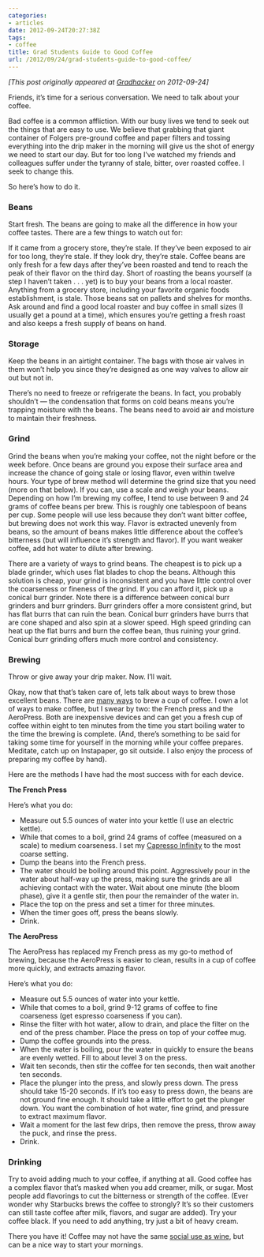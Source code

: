```yaml
---
categories:
- articles
date: 2012-09-24T20:27:38Z
tags:
- coffee
title: Grad Students Guide to Good Coffee
url: /2012/09/24/grad-students-guide-to-good-coffee/
---
```


*[This post originally appeared at [Gradhacker](http://www.gradhacker.org/2012/09/24/grad-students-guide-to-good-coffee/) on 2012-09-24]*

Friends, it’s time for a serious conversation. We need to talk about your coffee.

Bad coffee is a common affliction. With our busy lives we tend to seek out the things that are easy to use. We believe that grabbing that giant container of Folgers pre-ground coffee and paper filters and tossing everything into the drip maker in the morning will give us the shot of energy we need to start our day. But for too long I’ve watched my friends and colleagues suffer under the tyranny of stale, bitter, over roasted coffee. I seek to change this.

So here’s how to do it.

### Beans

Start fresh. The beans are going to make all the difference in how your coffee tastes. There are a few things to watch out for:

If it came from a grocery store, they’re stale.
If they’ve been exposed to air for too long, they’re stale.
If they look dry, they’re stale.
Coffee beans are only fresh for a few days after they’ve been roasted and tend to reach the peak of their flavor on the third day. Short of roasting the beans yourself (a step I haven’t taken . . . yet) is to buy your beans from a local roaster. Anything from a grocery store, including your favorite organic foods establishment, is stale. Those beans sat on pallets and shelves for months. Ask around and find a good local roaster and buy coffee in small sizes (I usually get a pound at a time), which ensures you’re getting a fresh roast and also keeps a fresh supply of beans on hand.

### Storage

Keep the beans in an airtight container. The bags with those air valves in them won’t help you since they’re designed as one way valves to allow air out but not in.

There’s no need to freeze or refrigerate the beans. In fact, you probably shouldn’t — the condensation that forms on cold beans means you’re trapping moisture with the beans. The beans need to avoid air and moisture to maintain their freshness.

### Grind

Grind the beans when you’re making your coffee, not the night before or the week before. Once beans are ground you expose their surface area and increase the chance of going stale or losing flavor, even within twelve hours. Your type of brew method will determine the grind size that you need (more on that below). If you can, use a scale and weigh your beans. Depending on how I’m brewing my coffee, I tend to use between 9 and 24 grams of coffee beans per brew. This is roughly one tablespoon of beans per cup. Some people will use less because they don’t want bitter coffee, but brewing does not work this way. Flavor is extracted unevenly from beans, so the amount of beans makes little difference about the coffee’s bitterness (but will influence it’s strength and flavor). If you want weaker coffee, add hot water to dilute after brewing.

There are a variety of ways to grind beans. The cheapest is to pick up a blade grinder, which uses flat blades to chop the beans. Although this solution is cheap, your grind is inconsistent and you have little control over the coarseness or fineness of the grind. If you can afford it, pick up a conical burr grinder. Note there is a difference between conical burr grinders and burr grinders. Burr grinders offer a more consistent grind, but has flat burrs that can ruin the bean. Conical burr grinders have burrs that are cone shaped and also spin at a slower speed. High speed grinding can heat up the flat burrs and burn the coffee bean, thus ruining your grind. Conical burr grinding offers much more control and consistency.

### Brewing

Throw or give away your drip maker. Now. I’ll wait.

 

 

Okay, now that that’s taken care of, lets talk about ways to brew those excellent beans. There are [many ways](http://brewmethods.com/) to brew a cup of coffee. I own a lot of ways to make coffee, but I swear by two: the French press and the AeroPress. Both are inexpensive devices and can get you a fresh cup of coffee within eight to ten minutes from the time you start boiling water to the time the brewing is complete. (And, there’s something to be said for taking some time for yourself in the morning while your coffee prepares. Meditate, catch up on Instapaper, go sit outside. I also enjoy the process of preparing my coffee by hand).

Here are the methods I have had the most success with for each device.

**The French Press**

Here’s what you do:

* Measure out 5.5 ounces of water into your kettle (I use an electric kettle).
* While that comes to a boil, grind 24 grams of coffee (measured on a scale) to medium coarseness. I set my [Capresso Infinity](http://www.amazon.com/gp/product/B0000AR7SY/ref=as_li_ss_tl?ie=UTF8&camp=1789&creative=390957&creativeASIN=B0000AR7SY&linkCode=as2&tag=jasohepp-20) to the most coarse setting.
* Dump the beans into the French press.
* The water should be boiling around this point. Aggressively pour in the water about half-way up the press, making sure the grinds are all achieving contact with the water. Wait about one minute (the bloom phase), give it a gentle stir, then pour the remainder of the water in.
* Place the top on the press and set a timer for three minutes.
* When the timer goes off, press the beans slowly.
* Drink.

**The AeroPress**

The AeroPress has replaced my French press as my go-to method of brewing, because the AeroPress is easier to clean, results in a cup of coffee more quickly, and extracts amazing flavor.

Here’s what you do:

* Measure out 5.5 ounces of water into your kettle.
* While that comes to a boil, grind 9-12 grams of coffee to fine coarseness (get espresso coarseness if you can).
* Rinse the filter with hot water, allow to drain, and place the filter on the end of the press chamber. Place the press on top of your coffee mug.
* Dump the coffee grounds into the press.
* When the water is boiling, pour the water in quickly to ensure the beans are evenly wetted. Fill to about level 3 on the press.
* Wait ten seconds, then stir the coffee for ten seconds, then wait another ten seconds.
* Place the plunger into the press, and slowly press down. The press should take 15-20 seconds. If it’s too easy to press down, the beans are not ground fine enough. It should take a little effort to get the plunger down. You want the combination of hot water, fine grind, and pressure to extract maximum flavor.
* Wait a moment for the last few drips, then remove the press, throw away the puck, and rinse the press.
* Drink.

### Drinking

Try to avoid adding much to your coffee, if anything at all. Good coffee has a complex flavor that’s masked when you add creamer, milk, or sugar. Most people add flavorings to cut the bitterness or strength of the coffee. (Ever wonder why Starbucks brews the coffee to strongly? It’s so their customers can still taste coffee after milk, flavors, and sugar are added). Try your coffee black. If you need to add anything, try just a bit of heavy cream.

There you have it! Coffee may not have the same [social use as wine](http://www.gradhacker.org/2012/08/01/wine-primer-for-grad-students/), but can be a nice way to start your mornings.
